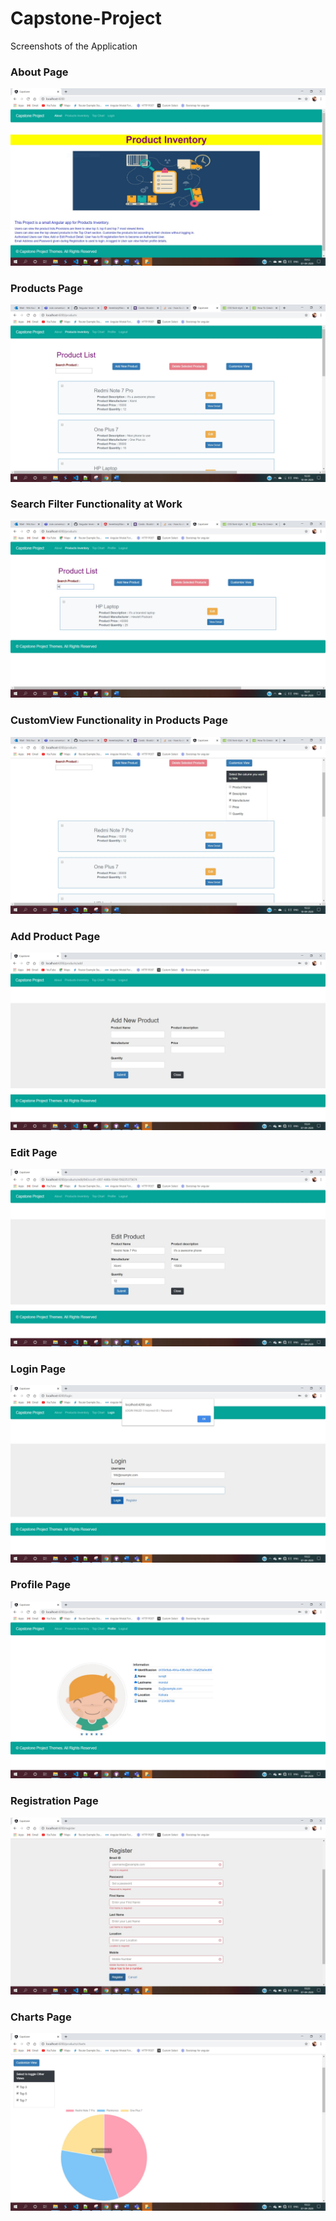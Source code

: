 # Capstone-Project
Screenshots of the Application

### About Page

![About Page](/assets/AboutPage.jpg) 
<br/>

### Products Page

![Products Page](/assets/ProductsPage.jpg)

### Search Filter Functionality at Work

![Search Filter](/assets/SearchFilter.jpg)

### CustomView Functionality in Products Page

![CustomView Functionality in Products Page](/assets/CustomView.jpg)

### Add Product Page

![Add Product Page](/assets/AddProduct.jpg)

### Edit Page

![Edit Page](/assets/EditPage.jpg)

### Login Page

![Login Page](/assets/LoginPage.jpg)

### Profile Page

![Profile Page](/assets/ProfilePage.jpg)

### Registration Page

![Registration Page](/assets/RegistrationPage.jpg)

### Charts Page

![Charts Page](/assets/ChartsPage.jpg)





